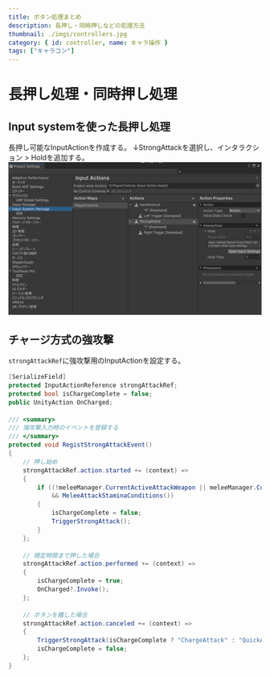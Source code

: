 ```yaml
---
title: ボタン処理まとめ
description: 長押し・同時押しなどの処理方法
thumbnail: ./imgs/controllers.jpg
category: { id: controller, name: キャラ操作 }
tags: ["キャラコン"]
---
```


# 長押し処理・同時押し処理

## Input systemを使った長押し処理

長押し可能なInputActionを作成する。
↓StrongAttackを選択し、インタラクション > Holdを追加する。
![InputAction作成](./imgs/strong_attack_input_action.png)

## チャージ方式の強攻撃

`strongAttackRef`に強攻撃用のInputActionを設定する。

```cs [vShooterMeleeInput.cs]
[SerializeField]
protected InputActionReference strongAttackRef;
protected bool isChargeComplete = false;
public UnityAction OnCharged;

/// <summary>
/// 強攻撃入力時のイベントを登録する
/// </summary>
protected void RegistStrongAttackEvent()
{
    // 押し始め
    strongAttackRef.action.started += (context) =>
    {
        if ((!meleeManager.CurrentActiveAttackWeapon || meleeManager.CurrentActiveAttackWeapon.useStrongAttack)
            && MeleeAttackStaminaConditions())
        {
            isChargeComplete = false;
            TriggerStrongAttack();
        }
    };

    // 規定時間まで押した場合
    strongAttackRef.action.performed += (context) =>
    {
        isChargeComplete = true;
        OnCharged?.Invoke();
    };

    // ボタンを離した場合
    strongAttackRef.action.canceled += (context) =>
    {
        TriggerStrongAttack(isChargeComplete ? "ChargeAttack" : "QuickAttack");
        isChargeComplete = false;
    };
}
```